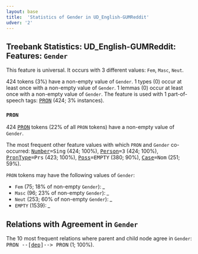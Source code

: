 ```yaml
---
layout: base
title:  'Statistics of Gender in UD_English-GUMReddit'
udver: '2'
---
```


## Treebank Statistics: UD_English-GUMReddit: Features: `Gender`

This feature is universal.
It occurs with 3 different values: `Fem`, `Masc`, `Neut`.

424 tokens (3%) have a non-empty value of `Gender`.
1 types (0) occur at least once with a non-empty value of `Gender`.
1 lemmas (0) occur at least once with a non-empty value of `Gender`.
The feature is used with 1 part-of-speech tags: <tt><a href="en_gumreddit-pos-PRON.html">PRON</a></tt> (424; 3% instances).

### `PRON`

424 <tt><a href="en_gumreddit-pos-PRON.html">PRON</a></tt> tokens (22% of all `PRON` tokens) have a non-empty value of `Gender`.

The most frequent other feature values with which `PRON` and `Gender` co-occurred: <tt><a href="en_gumreddit-feat-Number.html">Number</a></tt><tt>=Sing</tt> (424; 100%), <tt><a href="en_gumreddit-feat-Person.html">Person</a></tt><tt>=3</tt> (424; 100%), <tt><a href="en_gumreddit-feat-PronType.html">PronType</a></tt><tt>=Prs</tt> (423; 100%), <tt><a href="en_gumreddit-feat-Poss.html">Poss</a></tt><tt>=EMPTY</tt> (380; 90%), <tt><a href="en_gumreddit-feat-Case.html">Case</a></tt><tt>=Nom</tt> (251; 59%).

`PRON` tokens may have the following values of `Gender`:

* `Fem` (75; 18% of non-empty `Gender`): <em>_</em>
* `Masc` (96; 23% of non-empty `Gender`): <em>_</em>
* `Neut` (253; 60% of non-empty `Gender`): <em>_</em>
* `EMPTY` (1539): <em>_</em>

## Relations with Agreement in `Gender`

The 10 most frequent relations where parent and child node agree in `Gender`:
<tt>PRON --[<tt><a href="en_gumreddit-dep-dep.html">dep</a></tt>]--> PRON</tt> (1; 100%).

